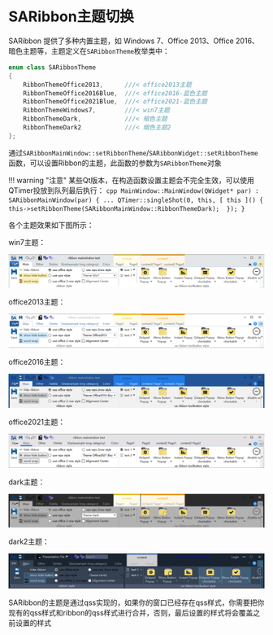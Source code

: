 # SARibbon主题切换

SARibbon 提供了多种内置主题，如 Windows 7、Office 2013、Office 2016、暗色主题等，主题定义在`SARibbonTheme`枚举类中：

```cpp
enum class SARibbonTheme
{
    RibbonThemeOffice2013,      ///< office2013主题
    RibbonThemeOffice2016Blue,  ///< office2016-蓝色主题
    RibbonThemeOffice2021Blue,  ///< office2021-蓝色主题
    RibbonThemeWindows7,        ///< win7主题
    RibbonThemeDark,            ///< 暗色主题
    RibbonThemeDark2            ///< 暗色主题2
};
```

通过`SARibbonMainWindow::setRibbonTheme`/`SARibbonWidget::setRibbonTheme`函数，可以设置Ribbon的主题，此函数的参数为`SARibbonTheme`对象

!!! warning "注意"
    某些Qt版本，在构造函数设置主题会不完全生效，可以使用QTimer投放到队列最后执行：
    ```cpp
    MainWindow::MainWindow(QWidget* par) : SARibbonMainWindow(par)
    {
        ...
        QTimer::singleShot(0, this, [ this ]() { 
            this->setRibbonTheme(SARibbonMainWindow::RibbonThemeDark); 
        });
    }
    ```


各个主题效果如下图所示：

win7主题：

![SARibbon-theme-win7](../../assets/screenshot/SARibbon-theme-win7.png)

office2013主题：

![SARibbon-theme-office2013](../../assets/screenshot/SARibbon-theme-office2013.png)

office2016主题：

![SARibbon-theme-office2016](../../assets/screenshot/SARibbon-theme-office2016.png)

office2021主题：

![SARibbon-theme-office2021](../../assets/screenshot/SARibbon-theme-office2021.png)

dark主题：

![SARibbon-theme-dark](../../assets/screenshot/SARibbon-theme-dark.png)

dark2主题：

![SARibbon-theme-dark](../../assets/screenshot/SARibbon-theme-dark2.png)

SARibbon的主题是通过qss实现的，如果你的窗口已经存在qss样式，你需要把你现有的qss样式和ribbon的qss样式进行合并，否则，最后设置的样式将会覆盖之前设置的样式